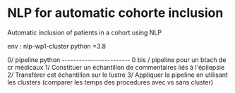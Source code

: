 # NLP for automatic cohorte inclusion
Automatic inclusion of patients in a cohort using NLP

env : nlp-wp1-cluster
python =3.8

0/ pipeline python ------------------------
0 bis / pipeline pour un btach de cr médicaux
1/ Constituer un échantillon de commentaires liés à l'épilepsie
2/ Transférer cet échantillon sur le lustre 
3/ Appliquer la pipeline en utilisant les clusters (comparer les temps des procedures avec vs sans cluster)